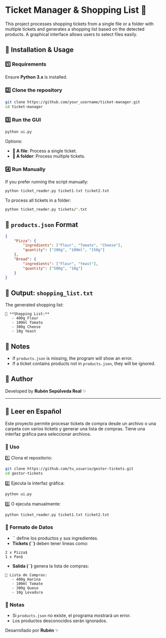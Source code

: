 # Ticket Manager & Shopping List 🛒

This project processes shopping tickets from a single file or a folder with multiple tickets and generates a shopping list based on the detected products. A graphical interface allows users to select files easily.

## 🚀 Installation & Usage

### 1️⃣ Requirements

Ensure **Python 3.x** is installed.

### 2️⃣ Clone the repository

```bash
git clone https://github.com/your_username/ticket-manager.git
cd ticket-manager
```

### 3️⃣ Run the GUI

```bash
python ui.py
```

Options:

- **📄 A file**: Process a single ticket.
- **📂 A folder**: Process multiple tickets.

### 4️⃣ Run Manually

If you prefer running the script manually:

```bash
python ticket_reader.py ticket1.txt ticket2.txt
```

To process all tickets in a folder:

```bash
python ticket_reader.py tickets/*.txt
```

## 📜 `products.json` Format

```json
{
    "Pizza": {
        "ingredients": ["Flour", "Tomato", "Cheese"],
        "quantity": ["200g", "100ml", "150g"]
    },
    "Bread": {
        "ingredients": ["Flour", "Yeast"],
        "quantity": ["500g", "10g"]
    }
}
```

## 📝 Output: `shopping_list.txt`

The generated shopping list:

```
🛒 **Shopping List:**
   - 400g Flour
   - 100ml Tomato
   - 300g Cheese
   - 10g Yeast
```

## 📌 Notes

- If `products.json` is missing, the program will show an error.
- If a ticket contains products not in `products.json`, they will be ignored.

## 🤖 Author

Developed by **Rubén Sepúlveda Real** ✨

---

## 📖 Leer en Español

Este proyecto permite procesar tickets de compra desde un archivo o una carpeta con varios tickets y generar una lista de compras. Tiene una interfaz gráfica para seleccionar archivos.

### 🚀 Uso

1️⃣ Clona el repositorio:

```bash
git clone https://github.com/tu_usuario/gestor-tickets.git
cd gestor-tickets
```

2️⃣ Ejecuta la interfaz gráfica:

```bash
python ui.py
```

3️⃣ O ejecuta manualmente:

```bash
python ticket_reader.py ticket1.txt ticket2.txt
```

### 📜 Formato de Datos

- `` define los productos y sus ingredientes.
- **Tickets (**``**)** deben tener líneas como:

```
2 x Pizza$
1 x Pan$
```

- **Salida (**``**)** genera la lista de compras:

```
🛒 Lista de Compras:
   - 400g Harina
   - 100ml Tomate
   - 300g Queso
   - 10g Levadura
```

### 📌 Notas

- Si `products.json` no existe, el programa mostrará un error.
- Los productos desconocidos serán ignorados.

Desarrollado por **Rubén** ✨

